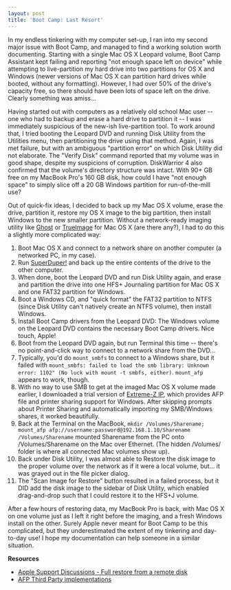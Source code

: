 ```yaml
---
layout: post
title: 'Boot Camp: Last Resort'
---
```

In my endless tinkering with my computer set-up, I ran into my second major issue with Boot Camp, and managed to find a working solution worth documenting. Starting with a single Mac OS X Leopard volume, Boot Camp Assistant kept failing and reporting "not enough space left on device" while attempting to live-partition my hard drive into two partitions for OS X and Windows (newer versions of Mac OS X can partition hard drives while booted, without any formatting). However, I had over 50% of the drive's capacity free, so there should have been lots of space left on the drive. Clearly something was amiss...

Having started out with computers as a relatively old school Mac user -- one who had to backup and erase a hard drive to partition it -- I was immediately suspicious of the new-ish live-partition tool. To work around that, I tried booting the Leopard DVD and running Disk Utility from the Utilities menu, then partitioning the drive using that method. Again, I was met failure, but with an ambiguous "partition error" on which Disk Utility did not elaborate. The "Verify Disk" command reported that my volume was in good shape, despite my suspicions of corruption. DiskWarrior 4 also confirmed that the volume's directory structure was intact. With 90+ GB free on my MacBook Pro's 160 GB disk, how could I have "not enough space" to simply slice off a 20 GB Windows partition for run-of-the-mill use?

Out of quick-fix ideas, I decided to back up my Mac OS X volume, erase the drive, partition it, restore my OS X image to the big partition, then install Windows to the new smaller partition. Without a network-ready imaging utility like [Ghost](http://www.symantec.com/norton/ghost) or [TrueImage](http://www.acronis.com/homecomputing/products/trueimage/) for Mac OS X (are there any?), I had to do this a slightly more complicated way:

1. Boot Mac OS X and connect to a network share on another computer (a networked PC, in my case).
2. Run [SuperDuper!](http://www.shirt-pocket.com/SuperDuper/) and back up the entire contents of the drive to the other computer.
3. When done, boot the Leopard DVD and run Disk Utility again, and erase and partition the drive into one HFS+ Journaling partition for Mac OS X and one FAT32 partition for Windows.
4. Boot a Windows CD, and "quick format" the FAT32 partition to NTFS (since Disk Utility can't natively create an NTFS volume), then install Windows.
5. Install Boot Camp drivers from the Leopard DVD: The Windows volume on the Leopard DVD contains the necessary Boot Camp drivers. Nice touch, Apple!
6. Boot from the Leopard DVD again, but run Terminal this time -- there's no point-and-click way to connect to a network share from the DVD...
7. Typically, you'd do `mount_smbfs` to connect to a Windows share, but it failed with `mount_smbfs: failed to load the smb library: Unknown error: 1102" (No luck with mount -t smbfs, either)`. `mount_afp` appears to work, though.
8. With no way to use SMB to get at the imaged Mac OS X volume made earlier, I downloaded a trial version of [Extreme-Z IP](http://www.grouplogic.com/products/extremez-ip/?fa=free-trial), which provides AFP file and printer sharing support for Windows. After skipping prompts about Printer Sharing and automatically importing my SMB/Windows shares, it worked beautifully.
9. Back at the Terminal on the MacBook, `mkdir /Volumes/Sharename; mount_afp afp://username:password@192.168.1.10/Sharename /Volumes/Sharename` mounted Sharename from the PC onto /Volumes/Sharename on the Mac over Ethernet. (The hidden /Volumes/ folder is where all connected Mac volumes show up).
10. Back under Disk Utility, I was almost able to Restore the disk image to the proper volume over the network as if it were a local volume, but... it was grayed out in the file picker dialog.
11. The "Scan Image for Restore" button resulted in a failed process, but it DID add the disk image to the sidebar of Disk Utility, which enabled drag-and-drop such that I could restore it to the HFS+J volume.

After a few hours of restoring data, my MacBook Pro is back, with Mac OS X on one volume just as I left it right before the imaging, and a fresh Windows install on the other. Surely Apple never meant for Boot Camp to be this complicated, but they underestimated the extent of my tinkering and day-to-day use! I hope my documentation can help someone in a similar situation.

**Resources**

* [Apple Support Discussions - Full restore from a remote disk](http://discussions.apple.com/message.jspa?messageID=6042140)
* [AFP Third Party implementations](http://en.wikipedia.org/wiki/Apple_Filing_Protocol#Third-party_implementations)
